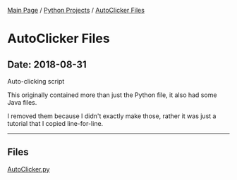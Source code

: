 [Main Page](/) / [Python Projects](/python) / [AutoClicker Files](/python/2018-08-31_AutoClicker_Files)

# AutoClicker Files

## Date: 2018-08-31

Auto-clicking script

This originally contained more than just the Python file, it also had some Java files.

I removed them because I didn't exactly make those, rather it was just a tutorial that I copied line-for-line.

-----

## Files

[AutoClicker.py](AutoClicker.py)
